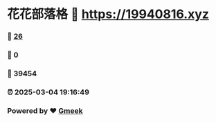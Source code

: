 # 花花部落格 :link: https://19940816.xyz 
### :page_facing_up: [26](https://19940816.xyz/tag.html) 
### :speech_balloon: 0 
### :hibiscus: 39454 
### :alarm_clock: 2025-03-04 19:16:49 
### Powered by :heart: [Gmeek](https://github.com/Meekdai/Gmeek)

